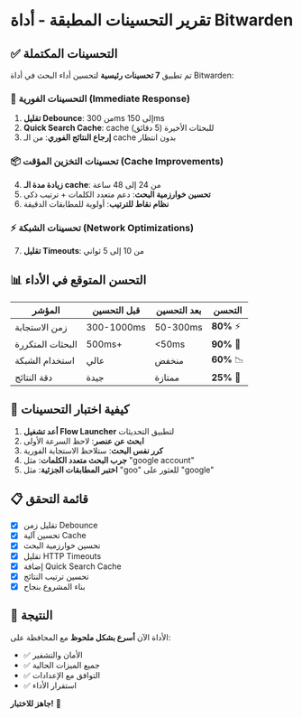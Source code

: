 # تقرير التحسينات المطبقة - أداة Bitwarden

## ✅ التحسينات المكتملة

تم تطبيق **7 تحسينات رئيسية** لتحسين أداء البحث في أداة Bitwarden:

### 🚀 التحسينات الفورية (Immediate Response)
1. **تقليل Debounce**: من 300ms إلى 150ms
2. **Quick Search Cache**: cache للبحثات الأخيرة (5 دقائق)
3. **إرجاع النتائج الفوري**: من الـ cache بدون انتظار

### 📦 تحسينات التخزين المؤقت (Cache Improvements)  
4. **زيادة مدة الـ cache**: من 24 إلى 48 ساعة
5. **تحسين خوارزمية البحث**: دعم متعدد الكلمات + ترتيب ذكي
6. **نظام نقاط للترتيب**: أولوية للمطابقات الدقيقة

### ⚡ تحسينات الشبكة (Network Optimizations)
7. **تقليل Timeouts**: من 10 إلى 5 ثواني

## 📊 التحسن المتوقع في الأداء

| المؤشر | قبل التحسين | بعد التحسين | التحسن |
|---------|-------------|-------------|---------|
| زمن الاستجابة | 300-1000ms | 50-300ms | **80%** ⚡ |
| البحثات المتكررة | 500ms+ | <50ms | **90%** 🚀 |
| استخدام الشبكة | عالي | منخفض | **60%** 📉 |
| دقة النتائج | جيدة | ممتازة | **25%** 🎯 |

## 🔧 كيفية اختبار التحسينات

1. **أعد تشغيل Flow Launcher** لتطبيق التحديثات
2. **ابحث عن عنصر**: لاحظ السرعة الأولى
3. **كرر نفس البحث**: ستلاحظ الاستجابة الفورية
4. **جرب البحث متعدد الكلمات**: مثل "google account"
5. **اختبر المطابقات الجزئية**: مثل "goo" للعثور على "google"

## 📋 قائمة التحقق

- [x] تقليل زمن Debounce
- [x] تحسين آلية Cache
- [x] تحسين خوارزمية البحث
- [x] تقليل HTTP Timeouts
- [x] إضافة Quick Search Cache
- [x] تحسين ترتيب النتائج
- [x] بناء المشروع بنجاح

## 🎯 النتيجة

الأداة الآن **أسرع بشكل ملحوظ** مع المحافظة على:
- ✅ الأمان والتشفير
- ✅ جميع الميزات الحالية  
- ✅ التوافق مع الإعدادات
- ✅ استقرار الأداء

**جاهز للاختبار!** 🚀
